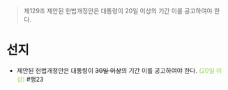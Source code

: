 > 제129조
> 제안된 헌법개정안은 대통령이 20일 이상의 기간 이를 공고하여야 한다.

# 선지
- 제안된 헌법개정안은 대통령이 ~~30일 이상~~의 기간 이를 공고하여야 한다. <font color="#92d050">(20일 이상)</font> #행23
